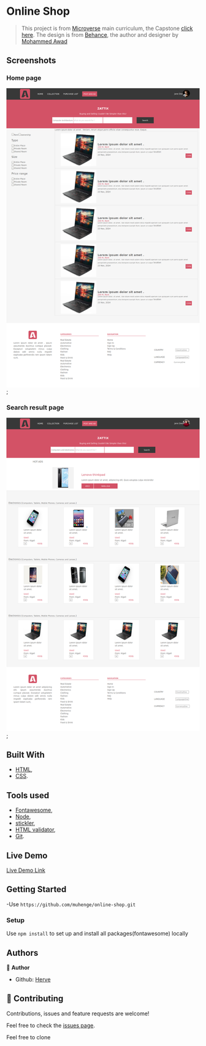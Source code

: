 # Online Shop

> This project is from [Microverse](https://www.microverse.org/) main curriculum, the Capstone [click here](https://www.notion.so/HTML-CSS-capstone-project-Online-shop-for-electronics-a3dbffab0c744c33b70001a79876edde). 
The design is from [Behance](https://www.behance.net/gallery/24796463/ZATTIX), the author and designer by [Mohammed Awad](https://www.behance.net/M_Awad)

## Screenshots

### Home page

![screenshot](screenshots/home.png);

### Search result page

![screenshot](screenshots/result.png);

## Built With

- [HTML](https://developer.mozilla.org/en-US/docs/Web/HTML),
- [CSS](https://www.w3schools.com/css/).

## Tools used

- [Fontawesome](https://fontawesome.com/),
- [Node](https://nodejs.org/en/),
- [stickler](https://stickler-ci.com/),
- [HTML validator](https://validator.w3.org/),
- [Git](https://git-scm.com/).

## Live Demo

[Live Demo Link](https://muhenge.github.io/online-shop/home.html)


## Getting Started

-Use `https://github.com/muhenge/online-shop.git`

### Setup
Use `npm install` to set up and install all packages(fontawesome) locally

## Authors

👤 **Author**

- Github: [Herve](https://github.com/muhenge)

## 🤝 Contributing

Contributions, issues and feature requests are welcome!

Feel free to check the [issues page](https://github.com/muhenge/online-shop/issues).

Feel free to clone
